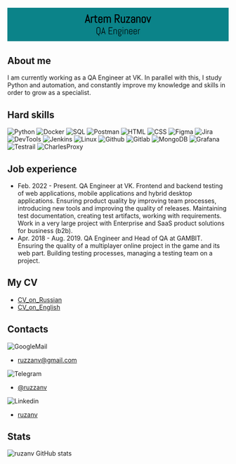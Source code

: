 ![Header](https://github.com/ruzanv/ruzanv/blob/master/assets/logotypeGIT3.png)

## About me
I am currently working as a QA Engineer at VK. In parallel with this, I study Python and automation, and constantly improve my knowledge and skills in order to grow as a specialist.

## Hard skills
![Python](https://img.shields.io/badge/-Python-090909?style=for-the-badge&logo=python)
![Docker](https://img.shields.io/badge/-Docker-090909?style=for-the-badge&logo=docker)
![SQL](https://img.shields.io/badge/-SQL-090909?style=for-the-badge&logo=postgresql)
![Postman](https://img.shields.io/badge/-Postman-090909?style=for-the-badge&logo=postman)
![HTML](https://img.shields.io/badge/-HTML-090909?style=for-the-badge&logo=html5)
![CSS](https://img.shields.io/badge/-CSS-090909?style=for-the-badge&logo=css3)
![Figma](https://img.shields.io/badge/-Figma-090909?style=for-the-badge&logo=figma)
![Jira](https://img.shields.io/badge/-Jira-090909?style=for-the-badge&logo=jira)
![DevTools](https://img.shields.io/badge/-DevTools-090909?style=for-the-badge&logo=googlechrome)
![Jenkins](https://img.shields.io/badge/-Jenkins-090909?style=for-the-badge&logo=jenkins)
![Linux](https://img.shields.io/badge/-Linux-090909?style=for-the-badge&logo=linux)
![Github](https://img.shields.io/badge/-GitHub-090909?style=for-the-badge&logo=github)
![Gitlab](https://img.shields.io/badge/-Gitlab-090909?style=for-the-badge&logo=gitlab)
![MongoDB](https://img.shields.io/badge/-MongoDB-090909?style=for-the-badge&logo=mongodb)
![Grafana](https://img.shields.io/badge/-Grafana-090909?style=for-the-badge&logo=grafana)
![Testrail](https://img.shields.io/badge/-TestRail-090909?style=for-the-badge&logo=testrail)
![CharlesProxy](https://img.shields.io/badge/-CharlesProxy-090909?style=for-the-badge&logo=charlesproxy)

## Job experience
- Feb. 2022 - Present.
QA Engineer at VK. Frontend and backend testing of web applications, mobile applications and hybrid desktop applications. Ensuring product quality by improving team processes, introducing new tools and improving the quality of releases. Maintaining test documentation, creating test artifacts, working with requirements. Work in a very large project with Enterprise and SaaS product solutions for business (b2b).
- Apr. 2018 - Aug. 2019. QA Engineer and Head of QA at GAMBIT. Ensuring the quality of a multiplayer online project in the game and its web part. 
Building testing processes, managing a testing team on a project.
## My CV
- [CV_on_Russian]()
- [CV_on_English]()

## Contacts

![GoogleMail](https://img.shields.io/badge/-GMail-090909?style=for-the-badge&logo=gmail)
- ruzzanv@gmail.com

![Telegram](https://img.shields.io/badge/-Telegram-090909?style=for-the-badge&logo=telegram)
- [@ruzzanv](https://t.me/ruzzanv)

![Linkedin](https://img.shields.io/badge/-Linkedin-090909?style=for-the-badge&logo=linkedin)
- [ruzanv](https://www.linkedin.com/in/ruzanv/)

## Stats
![ruzanv GitHub stats](https://github-readme-stats.vercel.app/api?username=ruzanv&show_icons=true&count_private=true&theme=merko)
